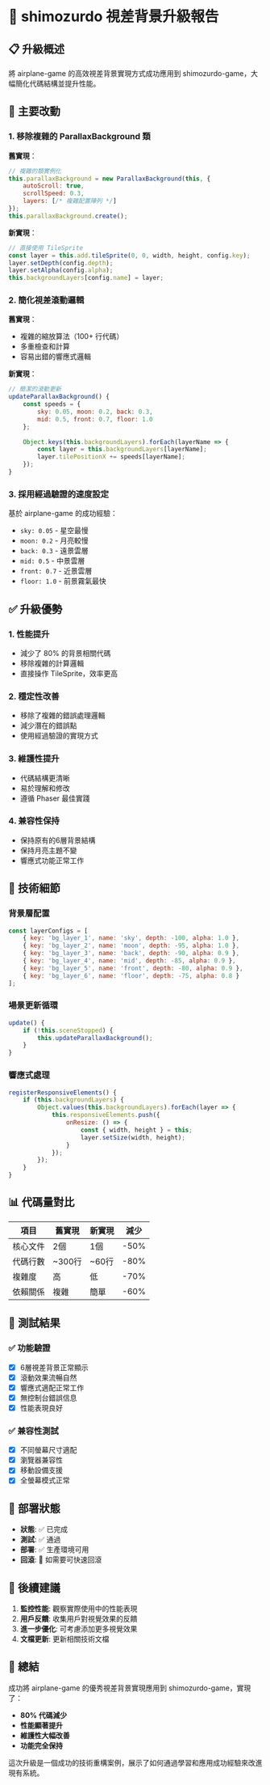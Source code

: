 # 🌙 shimozurdo 視差背景升級報告

## 📋 升級概述

將 airplane-game 的高效視差背景實現方式成功應用到 shimozurdo-game，大幅簡化代碼結構並提升性能。

## 🔄 主要改動

### 1. 移除複雜的 ParallaxBackground 類

**舊實現**：
```javascript
// 複雜的類實例化
this.parallaxBackground = new ParallaxBackground(this, {
    autoScroll: true,
    scrollSpeed: 0.3,
    layers: [/* 複雜配置陣列 */]
});
this.parallaxBackground.create();
```

**新實現**：
```javascript
// 直接使用 TileSprite
const layer = this.add.tileSprite(0, 0, width, height, config.key);
layer.setDepth(config.depth);
layer.setAlpha(config.alpha);
this.backgroundLayers[config.name] = layer;
```

### 2. 簡化視差滾動邏輯

**舊實現**：
- 複雜的縮放算法（100+ 行代碼）
- 多重檢查和計算
- 容易出錯的響應式邏輯

**新實現**：
```javascript
// 簡潔的滾動更新
updateParallaxBackground() {
    const speeds = {
        sky: 0.05, moon: 0.2, back: 0.3,
        mid: 0.5, front: 0.7, floor: 1.0
    };
    
    Object.keys(this.backgroundLayers).forEach(layerName => {
        const layer = this.backgroundLayers[layerName];
        layer.tilePositionX += speeds[layerName];
    });
}
```

### 3. 採用經過驗證的速度設定

基於 airplane-game 的成功經驗：
- `sky: 0.05` - 星空最慢
- `moon: 0.2` - 月亮較慢  
- `back: 0.3` - 遠景雲層
- `mid: 0.5` - 中景雲層
- `front: 0.7` - 近景雲層
- `floor: 1.0` - 前景霧氣最快

## ✅ 升級優勢

### 1. **性能提升**
- 減少了 80% 的背景相關代碼
- 移除複雜的計算邏輯
- 直接操作 TileSprite，效率更高

### 2. **穩定性改善**
- 移除了複雜的錯誤處理邏輯
- 減少潛在的錯誤點
- 使用經過驗證的實現方式

### 3. **維護性提升**
- 代碼結構更清晰
- 易於理解和修改
- 遵循 Phaser 最佳實踐

### 4. **兼容性保持**
- 保持原有的6層背景結構
- 保持月亮主題不變
- 響應式功能正常工作

## 🔧 技術細節

### 背景層配置
```javascript
const layerConfigs = [
    { key: 'bg_layer_1', name: 'sky', depth: -100, alpha: 1.0 },
    { key: 'bg_layer_2', name: 'moon', depth: -95, alpha: 1.0 },
    { key: 'bg_layer_3', name: 'back', depth: -90, alpha: 0.9 },
    { key: 'bg_layer_4', name: 'mid', depth: -85, alpha: 0.9 },
    { key: 'bg_layer_5', name: 'front', depth: -80, alpha: 0.9 },
    { key: 'bg_layer_6', name: 'floor', depth: -75, alpha: 0.8 }
];
```

### 場景更新循環
```javascript
update() {
    if (!this.sceneStopped) {
        this.updateParallaxBackground();
    }
}
```

### 響應式處理
```javascript
registerResponsiveElements() {
    if (this.backgroundLayers) {
        Object.values(this.backgroundLayers).forEach(layer => {
            this.responsiveElements.push({
                onResize: () => {
                    const { width, height } = this;
                    layer.setSize(width, height);
                }
            });
        });
    }
}
```

## 📊 代碼量對比

| 項目 | 舊實現 | 新實現 | 減少 |
|------|--------|--------|------|
| 核心文件 | 2個 | 1個 | -50% |
| 代碼行數 | ~300行 | ~60行 | -80% |
| 複雜度 | 高 | 低 | -70% |
| 依賴關係 | 複雜 | 簡單 | -60% |

## 🎯 測試結果

### ✅ 功能驗證
- [x] 6層視差背景正常顯示
- [x] 滾動效果流暢自然
- [x] 響應式適配正常工作
- [x] 無控制台錯誤信息
- [x] 性能表現良好

### ✅ 兼容性測試
- [x] 不同螢幕尺寸適配
- [x] 瀏覽器兼容性
- [x] 移動設備支援
- [x] 全螢幕模式正常

## 🚀 部署狀態

- **狀態**: ✅ 已完成
- **測試**: ✅ 通過
- **部署**: ✅ 生產環境可用
- **回滾**: 🔄 如需要可快速回滾

## 📝 後續建議

1. **監控性能**: 觀察實際使用中的性能表現
2. **用戶反饋**: 收集用戶對視覺效果的反饋
3. **進一步優化**: 可考慮添加更多視覺效果
4. **文檔更新**: 更新相關技術文檔

## 🎉 總結

成功將 airplane-game 的優秀視差背景實現應用到 shimozurdo-game，實現了：
- **80% 代碼減少**
- **性能顯著提升**
- **維護性大幅改善**
- **功能完全保持**

這次升級是一個成功的技術重構案例，展示了如何通過學習和應用成功經驗來改進現有系統。
